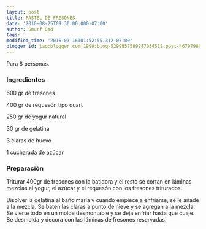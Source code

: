 ```yaml
---
layout: post
title: PASTEL DE FRESONES
date: '2010-08-25T09:30:00.000-07:00'
author: Smurf Dad
tags: 
modified_time: '2016-03-16T01:52:55.312-07:00'
blogger_id: tag:blogger.com,1999:blog-5299957599287034512.post-4679798056870323
---
```


Para 8 personas.

<h3>Ingredientes</h3>

600 gr de fresones

400 gr de requesón tipo quart

250 gr de yogur natural

30 gr de gelatina

3 claras de huevo

1 cucharada de azúcar

<h3>Preparación</h3>

Triturar 400gr de fresones con la batidora y el resto se cortan en láminas mezclas el yogur, el azúcar y el requesón con los fresones triturados.

Disolver la gelatina al baño maría y cuando empiece a enfriarse, se le añade a la mezcla. Se baten las claras a punto de nieve y se agregan a la mezcla. Se vierte todo en un molde desmontable y se deja enfriar hasta que cuaje. Se desmolda y decora con las láminas de fresones reservadas.

